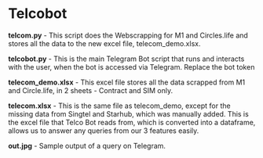 # Telcobot
**telcom.py** -
This script does the Webscrapping for M1 and Circles.life and stores all the data to the new excel file, telecom_demo.xlsx.

**telcobot.py** -
This is the main Telegram Bot script that runs and interacts with the user, when the bot is accessed via Telegram.
Replace the bot token 

**telecom_demo.xlsx** -
This excel file stores all the data scrapped from M1 and Circle.life, in 2 sheets - Contract and SIM only.

**telecom.xlsx** -
This is the same file as telecom_demo, except for the missing data from Singtel and Starhub, which was manually added.
This is the excel file that Telco Bot reads from, which is converted into a dataframe, allows us to answer any queries from our 3 features easily.

**out.jpg** -
Sample output of a query on Telegram. 
